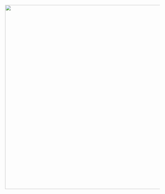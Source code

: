 <p align="center">
  <a href="https://ji-mango.github.io/">
    <img src="https://user-images.githubusercontent.com/65328066/102466906-fb45f180-4092-11eb-9e3f-d3ac08039807.png" width="600">
  </a>
</p>


<!--
**ji-mango/ji-mango** is a ✨ _special_ ✨ repository because its `README.md` (this file) appears on your GitHub profile.

Here are some ideas to get you started:

- 🔭 I’m currently working on ...
- 🌱 I’m currently learning ...
- 👯 I’m looking to collaborate on ...
- 🤔 I’m looking for help with ...
- 💬 Ask me about ...
- 📫 How to reach me: ...
- 😄 Pronouns: ...
- ⚡ Fun fact: ...
-->
